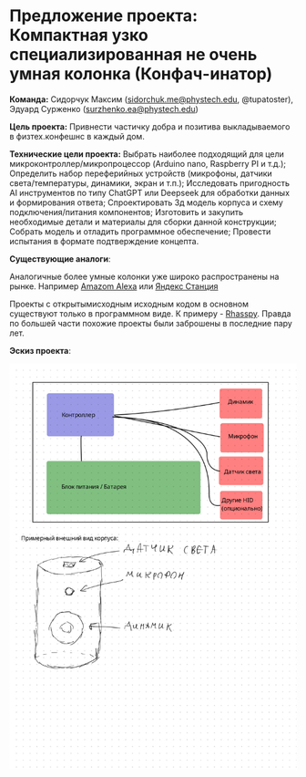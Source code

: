# Предложение проекта: Компактная узко специализированная не очень умная колонка (Конфач-инатор)

__Команда:__ Сидорчук Максим (sidorchuk.me@phystech.edu, @tupatoster), Эдуард Сурженко (surzhenko.ea@phystech.edu)

__Цель проекта:__ Привнести частичку добра и позитива выкладываемого в физтех.конфешнс в каждый дом.

__Технические цели проекта:__ Выбрать наиболее подходящий для цели микроконтроллер/микропроцессор (Arduino nano, Raspberry PI и т.д.); Определить набор переферийных устройств (микрофоны, датчики света/температуры, динамики, экран и т.п.); Исследовать пригодность AI инструментов по типу ChatGPT или Deepseek для обработки данных и формирования ответа; Спроектировать 3д модель корпуса и схему подключения/питания компонентов; Изготовить и закупить необходимые детали и материалы для сборки данной конструкции; Собрать модель и отладить программное обеспечение; Провести испытания в формате подтверждение концепта.

__Существующие аналоги__:

Аналогичные более умные колонки уже широко распространены на рынке. Например [Amazom Alexa](https://alexa.amazon.com/) или [Яндекс Станция](https://alice.yandex.ru/station)

Проекты с открытымисходным исходным кодом в основном существуют только в программном виде. К примеру - [Rhasspy](https://github.com/rhasspy/rhasspy). Правда по большей части похожие проекты были заброшены в последние пару лет.

__Эскиз проекта__:

![Device sketch (not really formal)](confach-inator_sketch.png)

